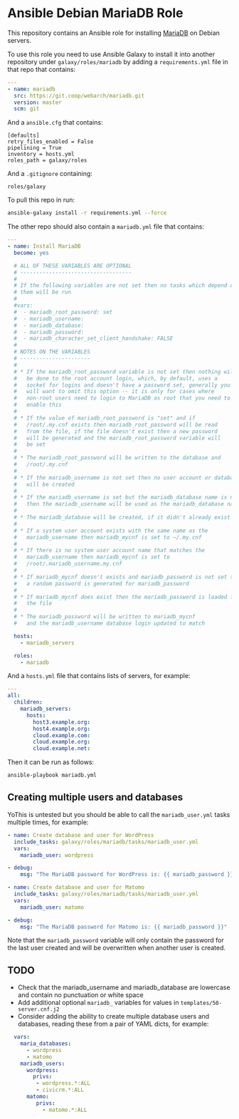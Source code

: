 # Ansible Debian MariaDB Role 

This repository contains an Ansible role for installing [MariaDB](https://mariadb.org/) on Debian servers.

To use this role you need to use Ansible Galaxy to install it into another repository under `galaxy/roles/mariadb` by adding a `requirements.yml` file in that repo that contains:

```yml
---
- name: mariadb
  src: https://git.coop/webarch/mariadb.git
  version: master
  scm: git
```

And a `ansible.cfg` that contains:

```
[defaults]
retry_files_enabled = False
pipelining = True
inventory = hosts.yml
roles_path = galaxy/roles

```

And a `.gitignore` containing:

```
roles/galaxy
```

To pull this repo in run:

```bash
ansible-galaxy install -r requirements.yml --force 
```

The other repo should also contain a `mariadb.yml` file that contains:

```yml
---
- name: Install MariaDB
  become: yes

  # ALL OF THESE VARIABLES ARE OPTIONAL
  # -----------------------------------
  #
  # If the following variables are not set then no tasks which depend on 
  # them will be run
  #
  #vars:
  #  - mariadb_root_password: set
  #  - mariadb_username:
  #  - mariadb_database:
  #  - mariadb_password: 
  #  - mariadb_character_set_client_handshake: FALSE
  #
  # NOTES ON THE VARIABLES
  # ----------------------
  #
  # * If the mariadb_root_password variable is not set then nothing will 
  #   be done to the root account login, which, by default, uses a 
  #   socket for logins and doesn't have a password set, generally you 
  #   will want to omit this option -- it is only for cases where 
  #   non-root users need to login to MariaDB as root that you need to 
  #   enable this
  #
  # * If the value of mariadb_root_password is "set" and if 
  #   /root/.my.cnf exists then mariadb_root_password will be read 
  #   from the file, if the file doesn't exist then a new password 
  #   will be generated and the mariadb_root_password variable will 
  #   be set
  # 
  # * The mariadb_root_password will be written to the database and 
  #   /root/.my.cnf 
  #
  # * If the mariadb_username is not set then no user account or database 
  #   will be created 
  #
  # * If the mariadb_username is set but the mariadb_database name is not set 
  #   then the mariadb_username will be used as the mariadb_database name 
  # 
  # * The mariadb_database will be created, if it didn't already exist
  # 
  # * If a system user account exists with the same name as the 
  #   mariadb_username then mariadb_mycnf is set to ~/.my.cnf
  #
  # * If there is no system user account name that matches the 
  #   mariadb_username then mariadb_mycnf is set to 
  #   /root/.mariadb_username.my.cnf
  #
  # * If mariadb_mycnf doesn't exists and mariadb_password is not set then
  #   a random password is generated for mariadb_password  
  #
  # * If mariadb_mycnf does exist then the mariadb_password is loaded from
  #   the file
  #
  # * The mariadb_password will be written to mariadb_mycnf
  #   and the mariadb_username database login updated to match

  hosts:
    - mariadb_servers

  roles:
    - mariadb
```

And a `hosts.yml` file that contains lists of servers, for example:

```yml
---
all:
  children:
    mariadb_servers:
      hosts:
        host3.example.org:
        host4.example.org:
        cloud.example.com:
        cloud.example.org:
        cloud.example.net:
```

Then it can be run as follows:

```bash
ansible-playbook mariadb.yml 
```

## Creating multiple users and databases

YoThis is untested but you should be able to call the `mariadb_user.yml` tasks multiple times, for example:

```yml
- name: Create database and user for WordPress
  include_tasks: galaxy/roles/mariadb/tasks/mariadb_user.yml
  vars: 
    mariadb_user: wordpress

- debug:
    msg: "The MariaDB password for WordPress is: {{ mariadb_password }}"

- name: Create database and user for Matomo
  include_tasks: galaxy/roles/mariadb/tasks/mariadb_user.yml
  vars:
    mariadb_user: matomo

- debug:
    msg: "The MariaDB password for Matomo is: {{ mariadb_password }}"
```

Note that the `mariadb_password` variable will only contain the password for the last user created and will be overwritten when another user is created.


## TODO

* Check that the mariadb_username and mariadb_database are lowercase and contain no punctuation or white space 
* Add additional optional `mariadb_` variables for values in `templates/50-server.cnf.j2`
* Consider adding the ability to create multiple database users and databases, reading these from a pair of YAML dicts, for example:
```yml
  vars:
    maria_databases:
      - wordpress
      - matomo
    mariadb_users:
      wordpress:
        privs: 
         - wordpress.*:ALL
         - civicrm.*:ALL
      matomo:
         privs:
           - matomo.*:ALL
```
    
